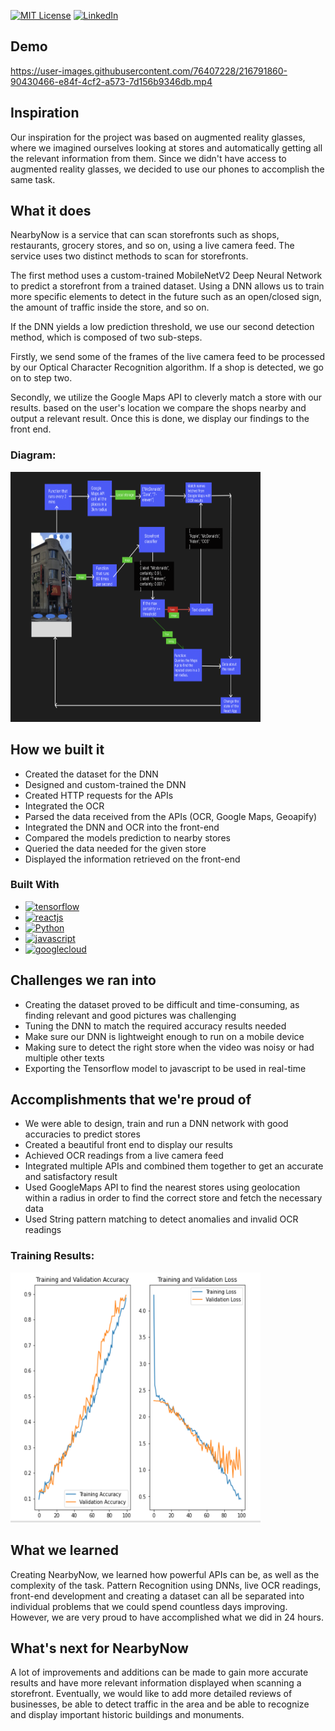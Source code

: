 [![MIT License][license-shield]][license-url]
[![LinkedIn][linkedin-shield]][linkedin-url]

## Demo
https://user-images.githubusercontent.com/76407228/216791860-90430466-e84f-4cf2-a573-7d156b9346db.mp4

## Inspiration
Our inspiration for the project was based on augmented reality glasses, where we imagined ourselves looking at stores and automatically getting all the relevant information from them. Since we didn't have access to augmented reality glasses, we decided to use our phones to accomplish the same task.

## What it does
NearbyNow is a service that can scan storefronts such as shops, restaurants, grocery stores, and so on, using a live camera feed. The service uses two distinct methods to scan for storefronts.

The first method uses a custom-trained MobileNetV2 Deep Neural Network to predict a storefront from a trained dataset. Using a DNN allows us to train more specific elements to detect in the future such as an open/closed sign, the amount of traffic inside the store, and so on.

If the DNN yields a low prediction threshold, we use our second detection method, which is composed of two sub-steps.

Firstly, we send some of the frames of the live camera feed to be processed by our Optical Character Recognition algorithm. If a shop is detected, we go on to step two.

Secondly, we utilize the Google Maps API to cleverly match a store with our results.  based on the user's location we compare the shops nearby and output a relevant result. Once this is done, we display our findings to the front end. 

### Diagram:
<a href="https://github.com/Aminekabene/NearbyNow">
    <img src="./screenshots/logic-diagram.png" alt="Diagram" width="400" height="400">
</a>

## How we built it
- Created the dataset for the DNN
- Designed and custom-trained the DNN
- Created HTTP requests for the APIs
- Integrated the OCR 
- Parsed the data received from the APIs (OCR, Google Maps, Geoapify)
- Integrated the DNN and OCR into the front-end
- Compared the models prediction to nearby stores
- Queried the data needed for the given store
- Displayed the information retrieved on the front-end

### Built With

* [![tensorflow][tensorflow]][tensorflow-url]
* [![reactjs][reactjs]][reactjs-url]
* [![Python][Python]][Python-url]
* [![javascript][javascript]][javascript-url]
* [![googlecloud][googlecloud]][googlecloud-url]

## Challenges we ran into
- Creating the dataset proved to be difficult and time-consuming, as finding relevant and good pictures was challenging
- Tuning the DNN to match the required accuracy results needed
- Make sure our DNN is lightweight enough to run on a mobile device
- Making sure to detect the right store when the video was noisy or had multiple other texts
- Exporting the Tensorflow model to javascript to be used in real-time

## Accomplishments that we're proud of
- We were able to design, train and run a DNN network with good accuracies to predict stores
- Created a beautiful front end to display our results
- Achieved OCR readings from a live camera feed
- Integrated multiple APIs and combined them together to get an accurate and satisfactory result
- Used GoogleMaps API to find the nearest stores using geolocation within a radius in order to find the correct store and fetch the necessary data
-  Used String pattern matching to detect anomalies and invalid OCR readings

### Training Results:
<a href="https://github.com/Aminekabene/NearbyNow">
    <img src="./screenshots/cnn-results-graph.png" alt="Diagram" width="400" height="400">
</a>

## What we learned
Creating NearbyNow, we learned how powerful APIs can be, as well as the complexity of the task. Pattern Recognition using DNNs, live OCR readings, front-end development and creating a dataset can all be separated into individual problems that we could spend countless days improving. However, we are very proud to have accomplished what we did in 24 hours.

## What's next for NearbyNow
A lot of improvements and additions can be made to gain more accurate results and have more relevant information displayed when scanning a storefront. Eventually, we would like to add more detailed reviews of businesses, be able to detect traffic in the area and be able to recognize and display important historic buildings and monuments.

[license-shield]: https://img.shields.io/github/license/aminekabene/NearbyNow.svg?style=for-the-badge
[license-url]: https://github.com/Aminekabene/NearbyNow/blob/main/LICENSE
[linkedin-shield]: https://img.shields.io/badge/-LinkedIn-black.svg?style=for-the-badge&logo=linkedin&colorB=555
[linkedin-url]: https://www.linkedin.com/in/amine-kabene/

[tensorflow]: https://img.shields.io/badge/tensorflow-000000?style=for-the-badge&logo=tensorflow&logoColor=yellow
[tensorflow-url]: https://www.tensorflow.org/
[reactjs]: https://img.shields.io/badge/react-000000?style=for-the-badge&logo=react&logoColor=blue
[reactjs-url]: https://reactjs.org/
[Python]: https://img.shields.io/badge/Python-000000?style=for-the-badge&logo=Python&logoColor=orange
[Python-url]: https://www.python.org/
[javascript]: https://img.shields.io/badge/javascript-000000?style=for-the-badge&logo=javascript&logoColor=yellow
[javascript-url]: https://www.javascript.com/
[googlecloud]: https://img.shields.io/badge/googlecloud-000000?style=for-the-badge&logo=googlecloud&logoColor=green
[googlecloud-url]: https://cloud.google.com/
